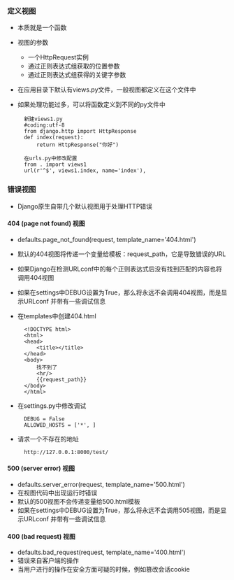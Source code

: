 ### 定义视图  

* 本质就是一个函数  
* 视图的参数  
    * 一个HttpRequest实例  
    * 通过正则表达式组获取的位置参数  
    * 通过正则表达式组获得的关键字参数  
* 在应用目录下默认有views.py文件，一般视图都定义在这个文件中  
* 如果处理功能过多，可以将函数定义到不同的py文件中  

        新建views1.py
        #coding:utf-8
        from django.http import HttpResponse
        def index(request):
            return HttpResponse("你好")

        在urls.py中修改配置
        from . import views1
        url(r'^$', views1.index, name='index'),
### 错误视图

* Django原生自带几个默认视图用于处理HTTP错误  

#### 404 (page not found) 视图

* defaults.page_not_found(request, template_name='404.html')  
* 默认的404视图将传递一个变量给模板：request_path，它是导致错误的URL  
* 如果Django在检测URLconf中的每个正则表达式后没有找到匹配的内容也将调用404视图  
* 如果在settings中DEBUG设置为True，那么将永远不会调用404视图，而是显示URLconf 并带有一些调试信息  
* 在templates中创建404.html  

        <!DOCTYPE html>
        <html>
        <head>
            <title></title>
        </head>
        <body>
            找不到了
            <hr/>
            {{request_path}}
        </body>
        </html>  

* 在settings.py中修改调试

        DEBUG = False
        ALLOWED_HOSTS = ['*', ]  

* 请求一个不存在的地址  

        http://127.0.0.1:8000/test/  

#### 500 (server error) 视图  

* defaults.server_error(request, template_name='500.html')  
* 在视图代码中出现运行时错误  
* 默认的500视图不会传递变量给500.html模板  
* 如果在settings中DEBUG设置为True，那么将永远不会调用505视图，而是显示URLconf 并带有一些调试信息  

#### 400 (bad request) 视图  

* defaults.bad_request(request, template_name='400.html')  
* 错误来自客户端的操作  
* 当用户进行的操作在安全方面可疑的时候，例如篡改会话cookie  

